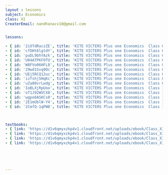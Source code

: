 ```yaml
--- 
layout : lessons 
subject: Economics 
class: XI
CreaterEmail: nandhanacv10@gmail.com


lessons: 

- { id: '2iOTdRaczZE', title: 'KITE VICTERS Plus one Economics  Class 01 (First Bell-ഫസ്റ്റ് ബെല്‍)' }
- { id: 'cfDHt6lgtdY', title: 'KITE VICTERS Plus one Economics  Class 02 (First Bell-ഫസ്റ്റ് ബെല്‍)' }
- { id: 'puDL9bhYAzk', title: 'KITE VICTERS Plus one Economics  Class 03 (First Bell-ഫസ്റ്റ് ബെല്‍)' }
- { id: 'U04ATPKFOTU', title: 'KITE VICTERS Plus one Economics  Class 04 (First Bell-ഫസ്റ്റ് ബെല്‍)' }
- { id: 'W8FVo06HFL8', title: 'KITE VICTERS Plus one Economics  Class 05 (First Bell-ഫസ്റ്റ് ബെല്‍)' }
- { id: '29wd1Svq9Oc', title: 'KITE VICTERS Plus one Economics  Class 06 (First Bell-ഫസ്റ്റ് ബെല്‍)' }
- { id: 'UEj5RCQ12uc', title: 'KITE VICTERS Plus one Economics  Class 07 (First Bell-ഫസ്റ്റ് ബെല്‍)' }
- { id: 'izfshj5HqKc', title: 'KITE VICTERS Plus one Economics  Class 08 (First Bell-ഫസ്റ്റ് ബെല്‍)' }
- { id: 'uZa80vrLwdg', title: 'KITE VICTERS Plus one Economics  Class 09 (First Bell-ഫസ്റ്റ് ബെല്‍)' }
- { id: 'IoBLXjRpUoo', title: 'KITE VICTERS Plus one Economics  Class 10 (First Bell-ഫസ്റ്റ് ബെല്‍)' }
- { id: 'oT1J92WVCX8', title: 'KITE VICTERS Plus one Economics  Class 11 (First Bell-ഫസ്റ്റ് ബെല്‍)' }
- { id: 'wgpo6ASKCs0', title: 'KITE VICTERS Plus one Economics  Class 12 (First Bell-ഫസ്റ്റ് ബെല്‍)' }
- { id: '2E1mUblW-Y4', title: 'KITE VICTERS Plus one Economics  Class 13 (First Bell-ഫസ്റ്റ് ബെല്‍)' }
- { id: '2CmfQ-1qPW8', title: 'KITE VICTERS Plus one Economics  Class 14 (First Bell-ഫസ്റ്റ് ബെല്‍)' }



textbooks:
- { link: 'https://d1v6qmyxzkp4v1.cloudfront.net/uploads/ebook/Class_XI/Economics/Staticsforeconomics.pdf', title: ' Statics for economics ' , medium: 'English' }
- { link: 'https://d1v6qmyxzkp4v1.cloudfront.net/uploads/ebook/Class_XI/Economics/Indianeconomicsdevelopment.pdf', title: ' Indian economics development Part -1' , medium: 'English' }
- { link: 'https://d1v6qmyxzkp4v1.cloudfront.net/uploads/ebook/Class_XI/Economics/XI_Economics_Statics_for_Economics.pdf', title: ' Statics for economics ' , medium: 'malayalam' }
- { link: 'https://d1v6qmyxzkp4v1.cloudfront.net/uploads/ebook/Class_XI/Economics/XI_Economics_Indian_Economics_Development.pdf', title: ' Indian economics development Part -1' , medium: 'malayalam' }





---
```

